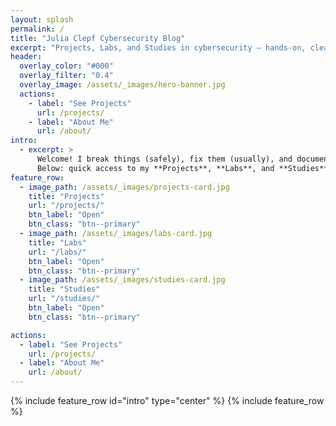 ```yaml
---
layout: splash
permalink: /
title: "Julia Clepf Cybersecurity Blog"
excerpt: "Projects, Labs, and Studies in cybersecurity — hands-on, clear, and growing weekly."
header:
  overlay_color: "#000"
  overlay_filter: "0.4"
  overlay_image: /assets/_images/hero-banner.jpg
  actions:
    - label: "See Projects"
      url: /projects/
    - label: "About Me"
      url: /about/
intro:
  - excerpt: >
      Welcome! I break things (safely), fix them (usually), and document the path.
      Below: quick access to my **Projects**, **Labs**, and **Studies**.
feature_row:
  - image_path: /assets/_images/projects-card.jpg
    title: "Projects"
    url: "/projects/"
    btn_label: "Open"
    btn_class: "btn--primary"
  - image_path: /assets/_images/labs-card.jpg
    title: "Labs"
    url: "/labs/"
    btn_label: "Open"
    btn_class: "btn--primary"
  - image_path: /assets/_images/studies-card.jpg
    title: "Studies"
    url: "/studies/"
    btn_label: "Open"
    btn_class: "btn--primary"

actions:
  - label: "See Projects"
    url: /projects/
  - label: "About Me"
    url: /about/
---
```


{% include feature_row id="intro" type="center" %}
{% include feature_row %}
